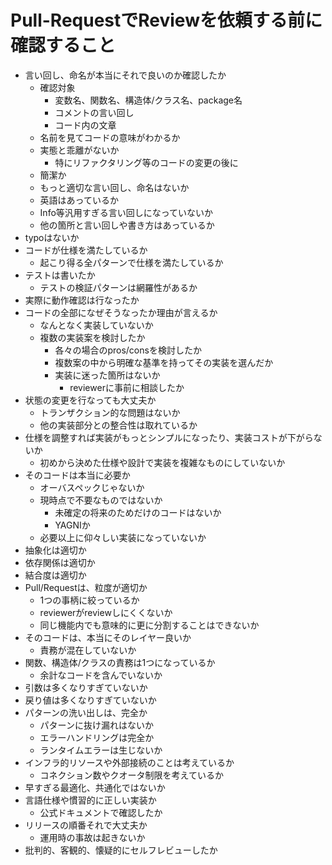 # Pull-RequestでReviewを依頼する前に確認すること


- 言い回し、命名が本当にそれで良いのか確認したか
    - 確認対象
        - 変数名、関数名、構造体/クラス名、package名
        - コメントの言い回し
        - コード内の文章
    - 名前を見てコードの意味がわかるか
    - 実態と乖離がないか
        - 特にリファクタリング等のコードの変更の後に
    - 簡潔か
    - もっと適切な言い回し、命名はないか
    - 英語はあっているか
    - Info等汎用すぎる言い回しになっていないか
    - 他の箇所と言い回しや書き方はあっているか
- typoはないか
- コードが仕様を満たしているか
    - 起こり得る全パターンで仕様を満たしているか
- テストは書いたか
    - テストの検証パターンは網羅性があるか
- 実際に動作確認は行なったか
- コードの全部になぜそうなったか理由が言えるか
    - なんとなく実装していないか
    - 複数の実装案を検討したか
        - 各々の場合のpros/consを検討したか
        - 複数案の中から明確な基準を持ってその実装を選んだか
        - 実装に迷った箇所はないか
            - reviewerに事前に相談したか
- 状態の変更を行なっても大丈夫か
    - トランザクション的な問題はないか
    - 他の実装部分との整合性は取れているか
- 仕様を調整すれば実装がもっとシンプルになったり、実装コストが下がらないか
    - 初めから決めた仕様や設計で実装を複雑なものにしていないか
- そのコードは本当に必要か
    - オーバスペックじゃないか
    - 現時点で不要なものではないか
        - 未確定の将来のためだけのコードはないか
        - YAGNIか
    - 必要以上に仰々しい実装になっていないか
- 抽象化は適切か
- 依存関係は適切か
- 結合度は適切か
- Pull/Requestは、粒度が適切か
    - 1つの事柄に絞っているか
    - reviewerがreviewしにくくないか
    - 同じ機能内でも意味的に更に分割することはできないか
- そのコードは、本当にそのレイヤー良いか
    - 責務が混在していないか
- 関数、構造体/クラスの責務は1つになっているか
    - 余計なコードを含んでいないか
- 引数は多くなりすぎていないか
- 戻り値は多くなりすぎていないか
- パターンの洗い出しは、完全か
    - パターンに抜け漏れはないか
    - エラーハンドリングは完全か
    - ランタイムエラーは生じないか
- インフラ的リソースや外部接続のことは考えているか
    - コネクション数やクオータ制限を考えているか
- 早すぎる最適化、共通化ではないか
- 言語仕様や慣習的に正しい実装か
    - 公式ドキュメントで確認したか
- リリースの順番それで大丈夫か
    - 運用時の事故は起きないか
- 批判的、客観的、懐疑的にセルフレビューしたか

    
